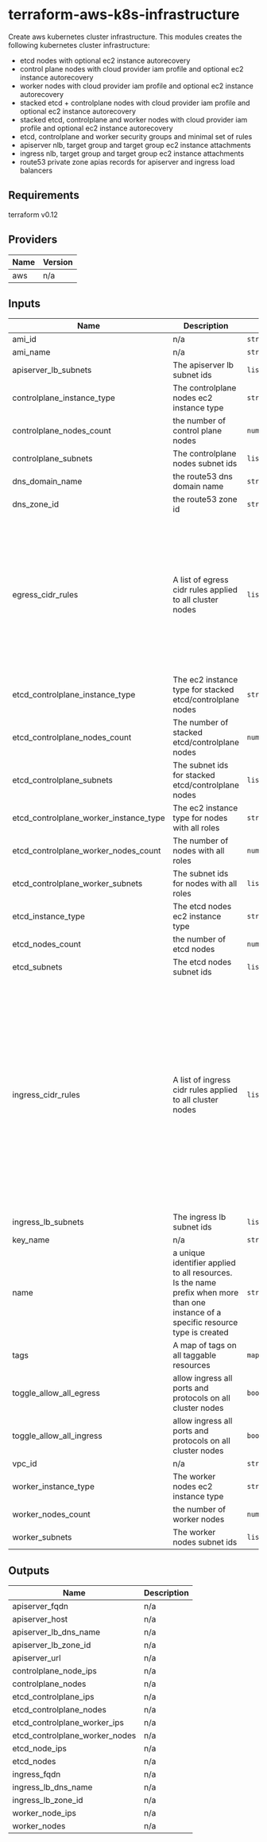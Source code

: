 # terraform-aws-k8s-infrastructure
Create aws kubernetes cluster infrastructure. This modules creates the following kubernetes cluster infrastructure:

* etcd nodes with optional ec2 instance autorecovery
* control plane nodes with cloud provider iam profile and optional ec2 instance autorecovery
* worker nodes with cloud provider iam profile and optional ec2 instance autorecovery
* stacked etcd + controlplane nodes with cloud provider iam profile and optional ec2 instance autorecovery
* stacked etcd, controlplane and worker nodes with cloud provider iam profile and optional ec2 instance autorecovery
* etcd, controlplane and worker security groups and minimal set of rules
* apiserver nlb, target group and target group ec2 instance attachments
* ingress nlb, target group and target group ec2 instance attachments
* route53 private zone apias records for apiserver and ingress load balancers


## Requirements

terraform v0.12

## Providers

| Name | Version |
|------|---------|
| aws | n/a |

## Inputs

| Name | Description | Type | Default | Required |
|------|-------------|------|---------|:--------:|
| ami\_id | n/a | `string` | `""` | no |
| ami\_name | n/a | `string` | `""` | no |
| apiserver\_lb\_subnets | The apiserver lb subnet ids | `list(string)` | `[]` | no |
| controlplane\_instance\_type | The controlplane nodes ec2 instance type | `string` | `"t3.medium"` | no |
| controlplane\_nodes\_count | the number of control plane nodes | `number` | `0` | no |
| controlplane\_subnets | The controlplane nodes subnet ids | `list(string)` | `[]` | no |
| dns\_domain\_name | the route53 dns domain name | `string` | n/a | yes |
| dns\_zone\_id | the route53 zone id | `string` | n/a | yes |
| egress\_cidr\_rules | A list of egress cidr rules applied to all cluster nodes | `list(map(string))` | <pre>[<br>  {<br>    "cidr_blocks": "0.0.0.0/0",<br>    "desc": "http",<br>    "from_port": "80",<br>    "protocol": "tcp",<br>    "to_port": "80"<br>  },<br>  {<br>    "cidr_blocks": "0.0.0.0/0",<br>    "desc": "https",<br>    "from_port": "443",<br>    "protocol": "tcp",<br>    "to_port": "443"<br>  }<br>]</pre> | no |
| etcd\_controlplane\_instance\_type | The ec2 instance type for stacked etcd/controlplane nodes | `string` | `"t3.large"` | no |
| etcd\_controlplane\_nodes\_count | The number of stacked etcd/controlplane nodes | `number` | `0` | no |
| etcd\_controlplane\_subnets | The subnet ids for stacked etcd/controlplane nodes | `list(string)` | `[]` | no |
| etcd\_controlplane\_worker\_instance\_type | The ec2 instance type for nodes with all roles | `string` | `"t3.large"` | no |
| etcd\_controlplane\_worker\_nodes\_count | The number of nodes with all roles | `number` | `0` | no |
| etcd\_controlplane\_worker\_subnets | The subnet ids for nodes with all roles | `list(string)` | `[]` | no |
| etcd\_instance\_type | The etcd nodes ec2 instance type | `string` | `"t3.medium"` | no |
| etcd\_nodes\_count | the number of etcd nodes | `number` | `0` | no |
| etcd\_subnets | The etcd nodes subnet ids | `list(string)` | `[]` | no |
| ingress\_cidr\_rules | A list of ingress cidr rules applied to all cluster nodes | `list(map(string))` | <pre>[<br>  {<br>    "cidr_blocks": "0.0.0.0/0",<br>    "desc": "ssh",<br>    "from_port": "22",<br>    "protocol": "tcp",<br>    "to_port": "22"<br>  },<br>  {<br>    "cidr_blocks": "0.0.0.0/0",<br>    "desc": "kube-apiserver",<br>    "from_port": "6443",<br>    "protocol": "tcp",<br>    "to_port": "6443"<br>  },<br>  {<br>    "cidr_blocks": "0.0.0.0/0",<br>    "desc": "https ingress",<br>    "from_port": "443",<br>    "protocol": "tcp",<br>    "to_port": "443"<br>  }<br>]</pre> | no |
| ingress\_lb\_subnets | The ingress lb subnet ids | `list(string)` | `[]` | no |
| key\_name | n/a | `string` | `""` | no |
| name | a unique identifier applied to all resources. Is the name prefix when more than one instance of a specific resource type is created | `string` | `"rancher"` | no |
| tags | A map of tags on all taggable resources | `map(string)` | `{}` | no |
| toggle\_allow\_all\_egress | allow ingress all ports and protocols on all cluster nodes | `bool` | `false` | no |
| toggle\_allow\_all\_ingress | allow ingress all ports and protocols on all cluster nodes | `bool` | `false` | no |
| vpc\_id | n/a | `string` | n/a | yes |
| worker\_instance\_type | The worker nodes ec2 instance type | `string` | `"t3.medium"` | no |
| worker\_nodes\_count | the number of worker nodes | `number` | `0` | no |
| worker\_subnets | The worker nodes subnet ids | `list(string)` | `[]` | no |

## Outputs

| Name | Description |
|------|-------------|
| apiserver\_fqdn | n/a |
| apiserver\_host | n/a |
| apiserver\_lb\_dns\_name | n/a |
| apiserver\_lb\_zone\_id | n/a |
| apiserver\_url | n/a |
| controlplane\_node\_ips | n/a |
| controlplane\_nodes | n/a |
| etcd\_controlplane\_ips | n/a |
| etcd\_controlplane\_nodes | n/a |
| etcd\_controlplane\_worker\_ips | n/a |
| etcd\_controlplane\_worker\_nodes | n/a |
| etcd\_node\_ips | n/a |
| etcd\_nodes | n/a |
| ingress\_fqdn | n/a |
| ingress\_lb\_dns\_name | n/a |
| ingress\_lb\_zone\_id | n/a |
| worker\_node\_ips | n/a |
| worker\_nodes | n/a |

